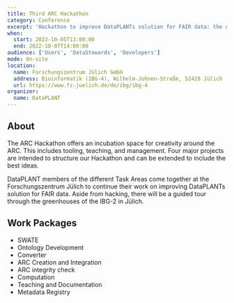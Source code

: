 ```yaml
---
title: Third ARC Hackathon
category: Conference
excerpt: 'Hackathon to improve DataPLANTs solution for FAIR data: the Annotated Research Context and its associated tools and services.'
when:
  start: 2022-10-05T13:00:00
  end: 2022-10-07T14:00:00
audience: ['Users', 'DataStewards', 'Developers']
mode: On-site
location: 
  name: Forschungszentrum Jülich GmbH
  address: Bioinformatik (IBG-4), Wilhelm-Johnen-Straße, 52428 Jülich
  url: https://www.fz-juelich.de/de/ibg/ibg-4
organizer:
  name: DataPLANT
---
```


## About

The ARC Hackathon offers an incubation space for creativity around the ARC. This includes tooling, teaching, and management. Four major projects are intended to structure our Hackathon and can be extended to include the best ideas. 

DataPLANT members of the different Task Areas come together at the Forschungszentrum Jülich to continue their work on improving DataPLANTs solution for FAIR data. Aside from hacking, there will be a guided tour through the greenhouses of the IBG-2 in Jülich.

## Work Packages
- SWATE
- Ontology Development
- Converter
- ARC Creation and Integration
- ARC integrity check
- Computation
- Teaching and Documentation
- Metadata Registry